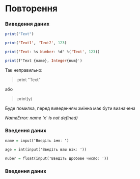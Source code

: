 # Повторення

### Виведення даних

```hs 
print("Text")

print('Text1', 'Text2', 123)

print('Text: %s Number: %d' %('Text', 123))

print(f'Text {name}, Integer{num}')
```

Так неправильно:

> print "Text"

або

> print(y)
>

Буде помилка, перед виведенням змінна має бути визначена   

_NameError: name 'x' is not defined)_

### Введення даних

```hs 
name = input('Введіть імя: ')

age = int(input('Введіть ваш вік: '))

nuber = float(input('Введіть дробове чиcло: '))
```

### Введення даних
